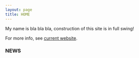 ```yaml
---
layout: page
title: HOME
---
```


My name is bla bla bla, construction of this site is in full swing!

For more info, see [current website](http://www.stat.tamu.edu/~irinag/).


### NEWS

